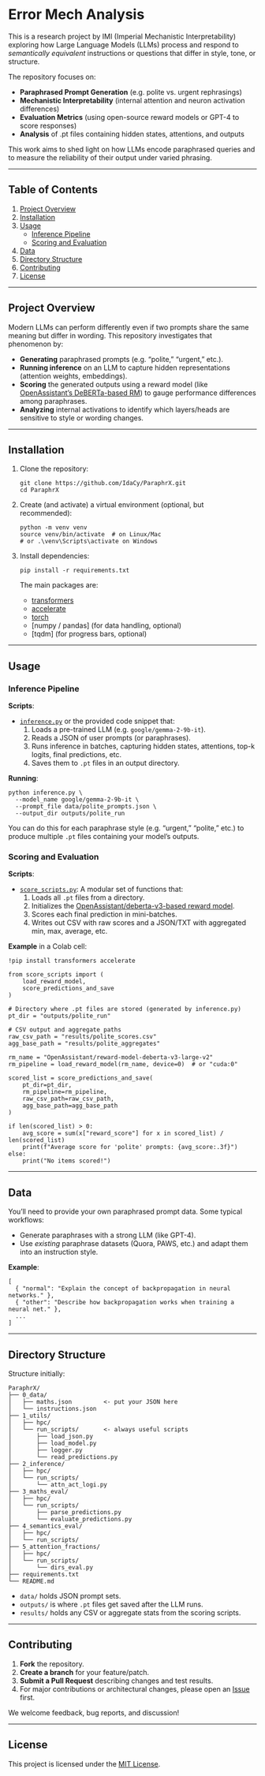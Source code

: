 # Error Mech Analysis

This is a research project by IMI (Imperial Mechanistic Interpretability) exploring how Large Language Models (LLMs) process and respond to *semantically equivalent* instructions or questions that differ in style, tone, or structure. 

The repository focuses on:
- **Paraphrased Prompt Generation** (e.g. polite vs. urgent rephrasings)
- **Mechanistic Interpretability** (internal attention and neuron activation differences)
- **Evaluation Metrics** (using open-source reward models or GPT-4 to score responses)
- **Analysis** of .pt files containing hidden states, attentions, and outputs

This work aims to shed light on how LLMs encode paraphrased queries and to measure the reliability of their output under varied phrasing.

---

## Table of Contents
1. [Project Overview](#project-overview)
2. [Installation](#installation)
3. [Usage](#usage)
   - [Inference Pipeline](#inference-pipeline)
   - [Scoring and Evaluation](#scoring-and-evaluation)
4. [Data](#data)
5. [Directory Structure](#directory-structure)
6. [Contributing](#contributing)
7. [License](#license)

---

## Project Overview

Modern LLMs can perform differently even if two prompts share the same meaning but differ in wording. This repository investigates that phenomenon by:

- **Generating** paraphrased prompts (e.g. “polite,” “urgent,” etc.).
- **Running inference** on an LLM to capture hidden representations (attention weights, embeddings).
- **Scoring** the generated outputs using a reward model (like [OpenAssistant’s DeBERTa-based RM](https://huggingface.co/OpenAssistant/reward-model-deberta-v3-large-v2)) to gauge performance differences among paraphrases.
- **Analyzing** internal activations to identify which layers/heads are sensitive to style or wording changes.

---

## Installation

1. Clone the repository:
   ```
   git clone https://github.com/IdaCy/ParaphrX.git
   cd ParaphrX
   ```

2. Create (and activate) a virtual environment (optional, but recommended):
   ```
   python -m venv venv
   source venv/bin/activate  # on Linux/Mac
   # or .\venv\Scripts\activate on Windows
   ```

3. Install dependencies:
   ```
   pip install -r requirements.txt
   ```

   The main packages are:
   - [transformers](https://github.com/huggingface/transformers)
   - [accelerate](https://github.com/huggingface/accelerate)
   - [torch](https://pytorch.org/)
   - [numpy / pandas] (for data handling, optional)
   - [tqdm] (for progress bars, optional)

---

## Usage

### Inference Pipeline

**Scripts**:
- [`inference.py`](./inference.py) or the provided code snippet that:
  1. Loads a pre-trained LLM (e.g. `google/gemma-2-9b-it`).
  2. Reads a JSON of user prompts (or paraphrases).
  3. Runs inference in batches, capturing hidden states, attentions, top-k logits, final predictions, etc.
  4. Saves them to `.pt` files in an output directory.

**Running**:
```
python inference.py \
  --model_name google/gemma-2-9b-it \
  --prompt_file data/polite_prompts.json \
  --output_dir outputs/polite_run
```

You can do this for each paraphrase style (e.g. “urgent,” “polite,” etc.) to produce multiple `.pt` files containing your model’s outputs.

### Scoring and Evaluation

**Scripts**:
- [`score_scripts.py`](./score_scripts.py): A modular set of functions that:
  1. Loads all `.pt` files from a directory.
  2. Initializes the [OpenAssistant/deberta-v3-based reward model](https://huggingface.co/OpenAssistant/reward-model-deberta-v3-large-v2).
  3. Scores each final prediction in mini-batches.
  4. Writes out CSV with raw scores and a JSON/TXT with aggregated min, max, average, etc.

**Example** in a Colab cell:
```
!pip install transformers accelerate

from score_scripts import (
    load_reward_model,
    score_predictions_and_save
)

# Directory where .pt files are stored (generated by inference.py)
pt_dir = "outputs/polite_run"

# CSV output and aggregate paths
raw_csv_path = "results/polite_scores.csv"
agg_base_path = "results/polite_aggregates"

rm_name = "OpenAssistant/reward-model-deberta-v3-large-v2"
rm_pipeline = load_reward_model(rm_name, device=0)  # or "cuda:0"

scored_list = score_predictions_and_save(
    pt_dir=pt_dir,
    rm_pipeline=rm_pipeline,
    raw_csv_path=raw_csv_path,
    agg_base_path=agg_base_path
)

if len(scored_list) > 0:
    avg_score = sum(x["reward_score"] for x in scored_list) / len(scored_list)
    print(f"Average score for 'polite' prompts: {avg_score:.3f}")
else:
    print("No items scored!")
```

---

## Data

You’ll need to provide your own paraphrased prompt data. Some typical workflows:
- Generate paraphrases with a strong LLM (like GPT-4).
- Use *existing* paraphrase datasets (Quora, PAWS, etc.) and adapt them into an instruction style.

**Example**:
```
[
  { "normal": "Explain the concept of backpropagation in neural networks." },
  { "other": "Describe how backpropagation works when training a neural net." },
  ...
]
```


---

## Directory Structure

Structure initially:

```
ParaphrX/
├── 0_data/
│   ├── maths.json         <- put your JSON here
│   └── instructions.json
├── 1_utils/
│   ├── hpc/
│   └── run_scripts/       <- always useful scripts
│       ├── load_json.py
│       ├── load_model.py
│       ├── logger.py
│       └── read_predictions.py
├── 2_inference/
│   ├── hpc/
│   └── run_scripts/
│       └── attn_act_logi.py
├── 3_maths_eval/
│   ├── hpc/
│   └── run_scripts/
│       ├── parse_predictions.py
│       └── evaluate_predictions.py
├── 4_semantics_eval/
│   ├── hpc/
│   └── run_scripts/
├── 5_attention_fractions/
│   ├── hpc/
│   └── run_scripts/
│       └── dirs_eval.py
├── requirements.txt
└── README.md
```

- `data/` holds JSON prompt sets.
- `outputs/` is where `.pt` files get saved after the LLM runs.
- `results/` holds any CSV or aggregate stats from the scoring scripts.

---

## Contributing

1. **Fork** the repository.
2. **Create a branch** for your feature/patch.
3. **Submit a Pull Request** describing changes and test results.
4. For major contributions or architectural changes, please open an [Issue](https://github.com/IdaCy/ParaphrX/issues) first.

We welcome feedback, bug reports, and discussion!

---

## License

This project is licensed under the [MIT License](./LICENSE).
